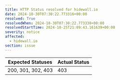 ```yaml
---
title: HTTP Status resolved for hidewall.io
date: 2024-10-30T07:30:22.773316+00:00
resolved: True
resolvedWhen: 2024-10-30T07:30:22.773330+00:00
resolvedStartTime: 2024-10-25T21:09:43.161639+00:00
severity: notice
affected:
  - hidewall.io
section: issue
---
```


| Expected Statuses | Actual Status  |
|-------------------|----------------|
| 200, 301, 302, 403 | 403 |
